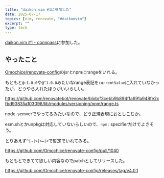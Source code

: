 ```yaml
---
title: "daikon.vim #1に参加した"
date: 2025-07-17
topics: [vim, renovate, "#daikonvim"]
excerpt: ""
type: tech
---
```


[daikon.vim #1 - connpass](https://daikonvim.connpass.com/event/361336/)に参加した。

## やったこと

[Omochice/renovate-config](https://github.com/Omochice/renovate-config)のjsrとnpmにrangeをいれる。

もともと`@~1.0.0`や`@^1.0.0`みたいなrange表記を`currentValue`に入れていなかったが、どうやら入れたほうがいいらしい。

<https://github.com/renovatebot/renovate/blob/f3cebb9b894ffa691a948fe2cfbd93835a103098/lib/modules/versioning/npm/range.ts>

node-semverでやってるみたいなので、どう正規表現におとしこむか。

esm.shとかunpkgは対応していないらしいので、`npm:` specifierだけでよさそう。

とりあえず`^|~|>|>=|<`で暫定でいれてみる。

<https://github.com/Omochice/renovate-config/pull/1040>

もともとできてて欲しい内容なのでpatchとしてリリースした。

<https://github.com/Omochice/renovate-config/releases/tag/v4.0.1>
